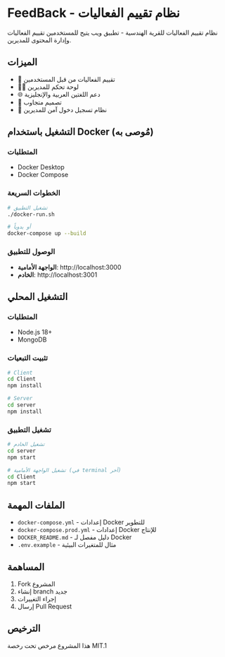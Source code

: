 # FeedBack - نظام تقييم الفعاليات

نظام تقييم الفعاليات للقرية الهندسية - تطبيق ويب يتيح للمستخدمين تقييم الفعاليات وإدارة المحتوى للمديرين.

## الميزات

- 🌟 تقييم الفعاليات من قبل المستخدمين
- 👨‍💼 لوحة تحكم للمديرين
- 🌐 دعم اللغتين العربية والإنجليزية
- 📱 تصميم متجاوب
- 🔐 نظام تسجيل دخول آمن للمديرين

## التشغيل باستخدام Docker (مُوصى به)

### المتطلبات
- Docker Desktop
- Docker Compose

### الخطوات السريعة
```bash
# تشغيل التطبيق
./docker-run.sh

# أو يدوياً
docker-compose up --build
```

### الوصول للتطبيق
- **الواجهة الأمامية**: http://localhost:3000
- **الخادم**: http://localhost:3001

## التشغيل المحلي

### المتطلبات
- Node.js 18+
- MongoDB

### تثبيت التبعيات
```bash
# Client
cd Client
npm install

# Server
cd server
npm install
```

### تشغيل التطبيق
```bash
# تشغيل الخادم
cd server
npm start

# تشغيل الواجهة الأمامية (في terminal آخر)
cd Client
npm start
```

## الملفات المهمة

- `docker-compose.yml` - إعدادات Docker للتطوير
- `docker-compose.prod.yml` - إعدادات Docker للإنتاج
- `DOCKER_README.md` - دليل مفصل لـ Docker
- `.env.example` - مثال للمتغيرات البيئية

## المساهمة

1. Fork المشروع
2. إنشاء branch جديد
3. إجراء التغييرات
4. إرسال Pull Request

## الترخيص

هذا المشروع مرخص تحت رخصة MIT.1
